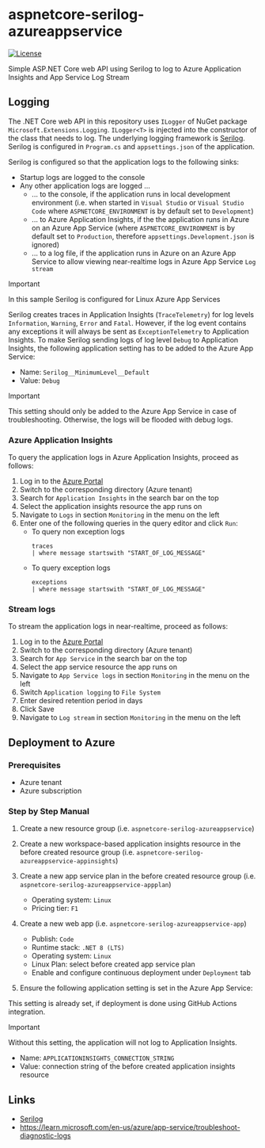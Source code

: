 # aspnetcore-serilog-azureappservice

[![License](https://img.shields.io/badge/license-Apache%20License%202.0-blue.svg)](https://github.com/rufer7/aspnetcore-serilog-azureappservice/blob/main/LICENSE)

Simple ASP.NET Core web API using Serilog to log to Azure Application Insights and App Service Log Stream

## Logging

The .NET Core web API in this repository uses `ILogger` of NuGet package `Microsoft.Extensions.Logging`. `ILogger<T>` is injected into the constructor of the class that needs to log.
The underlying logging framework is [Serilog](https://serilog.net/). Serilog is configured in `Program.cs` and `appsettings.json` of the application.

Serilog is configured so that the application logs to the following sinks:

- Startup logs are logged to the console
- Any other application logs are logged ...
  - ... to the console, if the application runs in local development environment (i.e. when started in `Visual Studio` or `Visual Studio Code` where `ASPNETCORE_ENVIRONMENT` is by default set to `Development`)
  - ... to Azure Application Insights, if the the application runs in Azure on an Azure App Service (where `ASPNETCORE_ENVIRONMENT` is by default set to `Production`, therefore `appsettings.Development.json` is ignored)
  - ... to a log file, if the application runs in Azure on an Azure App Service to allow viewing near-realtime logs in Azure App Service `Log stream`

> [!IMPORTANT]  
> In this sample Serilog is configured for Linux Azure App Services

Serilog creates traces in Application Insights (`TraceTelemetry`) for log levels `Information`, `Warning`, `Error` and `Fatal`. However, if the log event contains any exceptions it will always be sent as `ExceptionTelemetry` to Application Insights.
To make Serilog sending logs of log level `Debug` to Application Insights, the following application setting has to be added to the Azure App Service:

- Name: `Serilog__MinimumLevel__Default`
- Value: `Debug`

> [!IMPORTANT]
> This setting should only be added to the Azure App Service in case of troubleshooting. Otherwise, the logs will be flooded with debug logs.

### Azure Application Insights

To query the application logs in Azure Application Insights, proceed as follows:

1. Log in to the [Azure Portal](https://portal.azure.com/)
2. Switch to the corresponding directory (Azure tenant)
3. Search for `Application Insights` in the search bar on the top
4. Select the application insights resource the app runs on
5. Navigate to `Logs` in section `Monitoring` in the menu on the left
6. Enter one of the following queries in the query editor and click `Run`:
   - To query non exception logs
     ```
     traces
     | where message startswith "START_OF_LOG_MESSAGE"
     ```
   - To query exception logs
     ```
     exceptions
     | where message startswith "START_OF_LOG_MESSAGE"
     ```

### Stream logs

To stream the application logs in near-realtime, proceed as follows:

1. Log in to the [Azure Portal](https://portal.azure.com/)
2. Switch to the corresponding directory (Azure tenant)
3. Search for `App Service` in the search bar on the top
4. Select the app service resource the app runs on
5. Navigate to `App Service logs` in section `Monitoring` in the menu on the left
6. Switch `Application logging` to `File System`
7. Enter desired retention period in days
8. Click Save
9. Navigate to `Log stream` in section `Monitoring` in the menu on the left

## Deployment to Azure

### Prerequisites

- Azure tenant
- Azure subscription

### Step by Step Manual

1. Create a new resource group (i.e. `aspnetcore-serilog-azureappservice`)
1. Create a new workspace-based application insights resource in the before created resource group (i.e. `aspnetcore-serilog-azureappservice-appinsights`)
1. Create a new app service plan in the before created resource group (i.e. `aspnetcore-serilog-azureappservice-appplan`)

   - Operating system: `Linux`
   - Pricing tier: `F1`

1. Create a new web app (i.e. `aspnetcore-serilog-azureappservice-app`)

   - Publish: `Code`
   - Runtime stack: `.NET 8 (LTS)`
   - Operating system: `Linux`
   - Linux Plan: select before created app service plan
   - Enable and configure continuous deployment under `Deployment` tab

1. Ensure the following application setting is set in the Azure App Service:

This setting is already set, if deployment is done using GitHub Actions integration.

> [!IMPORTANT]
> Without this setting, the application will not log to Application Insights.

- Name: `APPLICATIONINSIGHTS_CONNECTION_STRING`
- Value: connection string of the before created application insights resource

## Links

- [Serilog](https://serilog.net/)
- https://learn.microsoft.com/en-us/azure/app-service/troubleshoot-diagnostic-logs
